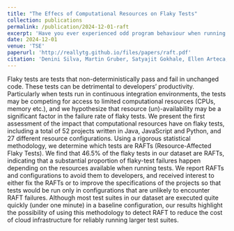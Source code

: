 ```yaml
---
title: "The Effecs of Computational Resources on Flaky Tests"
collection: publications
permalink: /publication/2024-12-01-raft
excerpt: 'Have you ever experienced odd program behaviour when running your program in resource-constrained environments? This paper explores this, identifying <i>resource-affected flaky tests</i> (RAFT).'
date: 2024-12-01
venue: 'TSE'
paperurl: 'http://reallytg.github.io/files/papers/raft.pdf'
citation: 'Denini Silva, Martin Gruber, Satyajit Gokhale, Ellen Arteca, Alexi Turcotte, Marcelo d’Amorim, Wing Lam, Stefan Winter, and Jonathan Bell. 2024. <i>The Effects of Computational Resources on Flaky Tests.</i> IEEE Trans. Softw. Eng. 50, 12 (Dec. 2024), 3104–3121. https://doi.org/10.1109/TSE.2024.3462251'
---
```


Flaky tests are tests that non-deterministically pass and fail in unchanged code. These tests can be detrimental to developers&#x2019; productivity. Particularly when tests run in continuous integration environments, the tests may be competing for access to limited computational resources (CPUs, memory etc.), and we hypothesize that resource (un)-availability may be a significant factor in the failure rate of flaky tests. We present the first assessment of the impact that computational resources have on flaky tests, including a total of 52 projects written in Java, JavaScript and Python, and 27 different resource configurations. Using a rigorous statistical methodology, we determine which tests are RAFTs (Resource-Affected Flaky Tests). We find that 46.5% of the flaky tests in our dataset are RAFTs, indicating that a substantial proportion of flaky-test failures happen depending on the resources available when running tests. We report RAFTs and configurations to avoid them to developers, and received interest to either fix the RAFTs or to improve the specifications of the projects so that tests would be run only in configurations that are unlikely to encounter RAFT failures. Although most test suites in our dataset are executed quite quickly (under one minute) in a baseline configuration, our results highlight the possibility of using this methodology to detect RAFT to reduce the cost of cloud infrastructure for reliably running larger test suites.